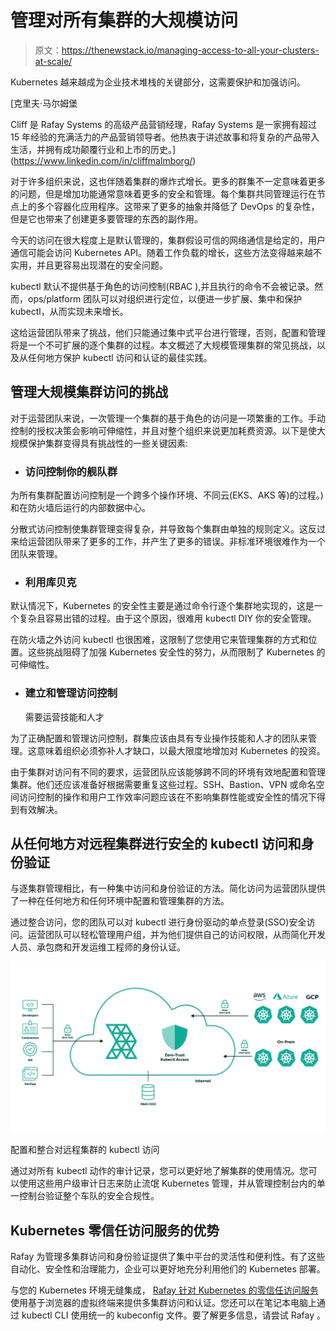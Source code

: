 # 管理对所有集群的大规模访问

> 原文：<https://thenewstack.io/managing-access-to-all-your-clusters-at-scale/>

Kubernetes 越来越成为企业技术堆栈的关键部分，这需要保护和加强访问。

 [克里夫·马尔姆堡

Cliff 是 Rafay Systems 的高级产品营销经理，Rafay Systems 是一家拥有超过 15 年经验的充满活力的产品营销领导者。他热衷于讲述故事和将复杂的产品带入生活，并拥有成功颠覆行业和上市的历史。](https://www.linkedin.com/in/cliffmalmborg/) 

对于许多组织来说，这也伴随着集群的爆炸式增长。更多的群集不一定意味着更多的问题，但是增加功能通常意味着更多的安全和管理。每个集群共同管理运行在节点上的多个容器化应用程序。这带来了更多的抽象并降低了 DevOps 的复杂性，但是它也带来了创建更多要管理的东西的副作用。

今天的访问在很大程度上是默认管理的，集群假设可信的网络通信是给定的，用户通信可能会访问 Kubernetes API。随着工作负载的增长，这些方法变得越来越不实用，并且更容易出现潜在的安全问题。

kubectl 默认不提供基于角色的访问控制(RBAC ),并且执行的命令不会被记录。然而，ops/platform 团队可以对组织进行定位，以便进一步扩展、集中和保护 kubectl，从而实现未来增长。

这给运营团队带来了挑战，他们只能通过集中式平台进行管理，否则，配置和管理将是一个不可扩展的逐个集群的过程。本文概述了大规模管理集群的常见挑战，以及从任何地方保护 kubectl 访问和认证的最佳实践。

## 管理大规模集群访问的挑战

对于运营团队来说，一次管理一个集群的基于角色的访问是一项繁重的工作。手动控制的授权决策会影响可伸缩性，并且对整个组织来说更加耗费资源。以下是使大规模保护集群变得具有挑战性的一些关键因素:

*   ### **访问控制你的舰队群**

为所有集群配置访问控制是一个跨多个操作环境、不同云(EKS、AKS 等)的过程。)和在防火墙后运行的内部数据中心。

分散式访问控制使集群管理变得复杂，并导致每个集群由单独的规则定义。这反过来给运营团队带来了更多的工作，并产生了更多的错误。非标准环境很难作为一个团队来管理。

*   ### **利用库贝克**

默认情况下，Kubernetes 的安全性主要是通过命令行逐个集群地实现的，这是一个复杂且容易出错的过程。由于这个原因，很难用 kubectl DIY 你的安全管理。

在防火墙之外访问 kubectl 也很困难，这限制了您使用它来管理集群的方式和位置。这些挑战阻碍了加强 Kubernetes 安全性的努力，从而限制了 Kubernetes 的可伸缩性。

*   ### **建立和管理访问控制**

    需要运营技能和人才

为了正确配置和管理访问控制，群集应该由具有专业操作技能和人才的团队来管理。这意味着组织必须弥补人才缺口，以最大限度地增加对 Kubernetes 的投资。

由于集群对访问有不同的要求，运营团队应该能够跨不同的环境有效地配置和管理集群。他们还应该准备好根据需要重复这些过程。SSH、Bastion、VPN 或命名空间访问控制的操作和用户工作效率问题应该在不影响集群性能或安全性的情况下得到有效解决。

## 从任何地方对远程集群进行安全的 kubectl 访问和身份验证

与逐集群管理相比，有一种集中访问和身份验证的方法。简化访问为运营团队提供了一种在任何地方和任何环境中配置和管理集群的方法。

通过整合访问，您的团队可以对 kubectl 进行身份驱动的单点登录(SSO)安全访问。运营团队可以轻松管理用户组，并为他们提供自己的访问权限，从而简化开发人员、承包商和开发运维工程师的身份认证。

![](img/2a63bfb57149db2752ad16c1fe55a0a9.png)

配置和整合对远程集群的 kubectl 访问

通过对所有 kubectl 动作的审计记录，您可以更好地了解集群的使用情况。您可以使用这些用户级审计日志来防止流氓 Kubernetes 管理，并从管理控制台内的单一控制台验证整个车队的安全合规性。

## Kubernetes 零信任访问服务的优势

Rafay 为管理多集群访问和身份验证提供了集中平台的灵活性和便利性。有了这些自动化、安全性和治理能力，企业可以更好地充分利用他们的 Kubernetes 部署。

与您的 Kubernetes 环境无缝集成， [Rafay 针对 Kubernetes 的零信任访问服务](https://rafay.co/platform/zero-trust-access-service/)使用基于浏览器的虚拟终端来提供多集群访问和认证。您还可以在笔记本电脑上通过 kubectl CLI 使用统一的 kubeconfig 文件。要了解更多信息，请尝试 Rafay 。

<svg xmlns:xlink="http://www.w3.org/1999/xlink" viewBox="0 0 68 31" version="1.1"><title>Group</title> <desc>Created with Sketch.</desc></svg>